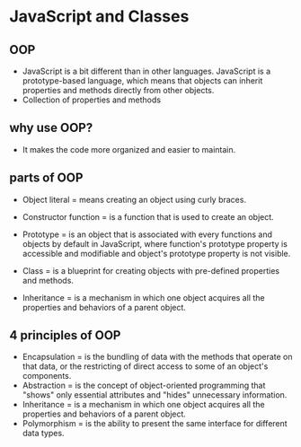 # JavaScript and Classes

## OOP
- JavaScript is a bit different than in other languages. JavaScript is a prototype-based language, which means that objects can inherit properties and methods directly from other objects.
- Collection of properties and methods 
  
## why use OOP?
- It makes the code more organized and easier to maintain.

## parts of OOP
- Object literal = means creating an object using curly braces. 

- Constructor function = is a function that is used to create an object.
- Prototype = is an object that is associated with every functions and objects by default in JavaScript, where function's prototype property is accessible and modifiable and object's prototype property is not visible.
- Class = is a blueprint for creating objects with pre-defined properties and methods.
- Inheritance = is a mechanism in which one object acquires all the properties and behaviors of a parent object.

## 4 principles of OOP
- Encapsulation = is the bundling of data with the methods that operate on that data, or the restricting of direct access to some of an object's components.
- Abstraction = is the concept of object-oriented programming that "shows" only essential attributes and "hides" unnecessary information.
- Inheritance = is a mechanism in which one object acquires all the properties and behaviors of a parent object.
- Polymorphism = is the ability to present the same interface for different data types.
